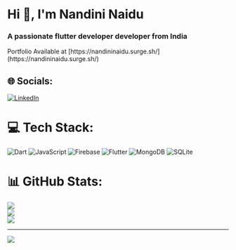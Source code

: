 <h1>Hi 👋, I'm Nandini Naidu</h1>
<h3>A passionate flutter developer developer from India</h3>
Portfolio Available at [https://nandininaidu.surge.sh/](https://nandininaidu.surge.sh/)

## 🌐 Socials:
[![LinkedIn](https://img.shields.io/badge/LinkedIn-%230077B5.svg?logo=linkedin&logoColor=white)](https://linkedin.com/in/nandini-naidu-9928711ba) 

# 💻 Tech Stack:
![Dart](https://img.shields.io/badge/dart-%230175C2.svg?style=for-the-badge&logo=dart&logoColor=white) ![JavaScript](https://img.shields.io/badge/javascript-%23323330.svg?style=for-the-badge&logo=javascript&logoColor=%23F7DF1E) ![Firebase](https://img.shields.io/badge/firebase-%23039BE5.svg?style=for-the-badge&logo=firebase) ![Flutter](https://img.shields.io/badge/Flutter-%2302569B.svg?style=for-the-badge&logo=Flutter&logoColor=white) ![MongoDB](https://img.shields.io/badge/MongoDB-%234ea94b.svg?style=for-the-badge&logo=mongodb&logoColor=white) ![SQLite](https://img.shields.io/badge/sqlite-%2307405e.svg?style=for-the-badge&logo=sqlite&logoColor=white)
# 📊 GitHub Stats:
![](https://github-readme-stats.vercel.app/api?username=naidunandu&theme=darcula&hide_border=false&include_all_commits=false&count_private=false)<br/>
![](https://github-readme-streak-stats.herokuapp.com/?user=naidunandu&theme=darcula&hide_border=false)<br/>
![](https://github-readme-stats.vercel.app/api/top-langs/?username=naidunandu&theme=darcula&hide_border=false&include_all_commits=false&count_private=false&layout=compact)

---
[![](https://visitcount.itsvg.in/api?id=naidunandu&icon=0&color=0)](https://visitcount.itsvg.in)

<!-- Proudly created with GPRM ( https://gprm.itsvg.in ) -->
